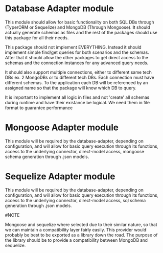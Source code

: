 # Database Adapter module

This module should allow for basic functionality on both SQL DBs
through (TyperORM or Sequelize) and MongoDB (Through Mongoose).
It should actually generate schemas as files and the rest of the packages
should use this package for all their needs.

This package should not implement EVERYTHING. Instead it should implement
simple find/get queries for both scenarios and the schemas. After that it 
should allow the other packages to get direct access to the schemas and the
connection instances for any advanced query needs.

It should also support multiple connections, either to different same tech DBs
ex. 2 MongoDBs or to different tech DBs. Each connection must have different schemas.
To the application each DB will be referenced by an assigned name so that the package
will know which DB to query.

It is important to implement all logic in files and not 'create' all schemas during
runtime and have their existance be logical. We need them in file format to guarantee performance  

# Mongoose Adapter module

This module will be required by the database-adapter, depending on configuration,
and will allow for basic query execution through its functions, access to the underlying connector,
direct-model access, mongoose schema generation through .json models.

# Sequelize Adapter module

This module will be required by the database-adapter, depending on configuration,
and will allow for basic query execution through its functions, access to the underlying connector,
direct-model access, sql schema generation through .json models.


#NOTE

Mongoose and sequelize where selected due to their similar nature, so that we can maintain 
a compatibility layer fairly easily. This provider would probably be best to be exported as 
a library down the road. The purpose of the library should be to provide a compatibility between MongoDB
and sequelize. 
